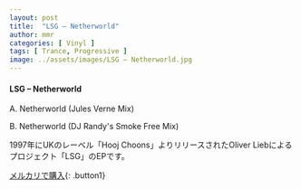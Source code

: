 ```yaml
---
layout: post
title:  "LSG – Netherworld"
author: mmr
categories: [ Vinyl ]
tags: [ Trance, Progressive ]
image: ../assets/images/LSG – Netherworld.jpg
---
```


#### LSG – Netherworld

A. Netherworld (Jules Verne Mix)

B. Netherworld (DJ Randy's Smoke Free Mix)

1997年にUKのレーベル「Hooj Choons」よりリリースされたOliver Liebによるプロジェクト「LSG」のEPです。


[メルカリで購入](https://jp.mercari.com/item/m39575231114){: .button1}

